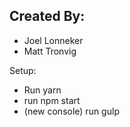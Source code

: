 ## Created By:
- Joel Lonneker
- Matt Tronvig

Setup:
- Run yarn
- run npm start
- (new console) run gulp
